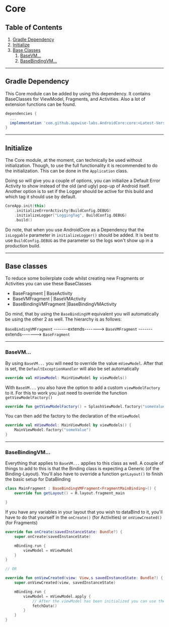 # Core

## Table of Contents

1. [Gradle Dependency](#gradle-dependency)
2. [Initialize](#initialize)
3. [Base Classes](#base-classes)
   1. [BaseVM...](#basevm)
   2. [BaseBindingVM...](#basebindingvm)

---

## Gradle Dependency

This Core module can be added by using this dependency. It contains BaseClasses for ViewModel, Fragments, and Activities. Also a lot of extension functions can be found.

```groovy
dependencies {
  ...
  implementation 'com.github.appwise-labs.AndroidCore:core:<Latest-Version>'
}
```

---

## Initialize

The Core module, at the moment, can technically be used without initialization. Though, to use the full functionality it is recommended to do the initialization. This can be done in the `Application` class.

Doing so will give you a couple of options, you can initialize a Default Error Activity to show instead of the old (and ugly) pop-up of Android itself. Another option is to set if the Logger should be active for this build and which tag it should use by default.

```kotlin
CoreApp.init(this)
    .initializeErrorActivity(BuildConfig.DEBUG)
    .initializeLogger("LoggingTag", BuildConfig.DEBUG)
    .build()
```

Do note, that when you use AndroidCore as a Dependency that the `isLoggable` parameter in `initializeLogger()` should be added. It is best to use `BuildConfig.DEBUG` as the parameter so the logs won't show up in a production build.

---

## Base classes

To reduce some boilerplate code whilst creating new Fragments or Activities you can use these BaseClasses

- BaseFragment | BaseActivity
- BaseVMFragment | BaseVMActivity
- BaseBindingVMFragment |BaseBindingVMActivity

Do mind, that by using the `BaseBindingVM` equivalent you will automatically be using the other 2 as well. The hierarchy is as follows:

`BaseBindingVMFragment` -------extends-------> `BaseVMFragment` -------extends-------> `BaseFragment`

---

### BaseVM...

By using `BaseVM...` you will need to override the value `mViewModel`. After that is set, the `DefaultExceptionHandler` will also be set automatically

```kotlin
override val mViewModel: MainViewModel by viewModels()
```

With `BaseVM...` you also have the option to add a custom `viewModelFactory` to it. For this to work you just need to override the function `getViewModelFactory()`

```kotlin
override fun getViewModelFactory() = SplashViewModel.factory("someValue")
```

You can then add the factory to the declaration of the `mViewModel`

```kotlin
override val mViewModel: MainViewModel by viewModels() {
    MainViewModel.factory("someValue")
}
```

---

### BaseBindingVM...

Everything that applies to `BaseVM...` applies to this class as well. A couple of things to add to this is that the Binding class is expecting a Generic (of the Binding-Layout). You'll also have to override a function `getLayout()` to finish the basic setup for DataBinding

```kotlin
class MainFragment : BaseBindingVMFragment<FragmentMainBinding>() {
    override fun getLayout() = R.layout.fragment_main

}
```

If you have any variables in your layout that you wish to dataBind to it, you'll have to do that yourself in the `onCreate()` (for Activities) or `onViewCreated()` (for Fragments)

```kotlin
override fun onCreate(savedInstanceState: Bundle?) {
    super.onCreate(savedInstanceState)

    mBinding.run {
        viewModel = mViewModel
    }
}

// OR

override fun onViewCreated(view: View,s savedInstanceState: Bundle?) {
    super.onViewCreated(view, savedInstanceState)

    mBinding.run {
        viewModel = mViewModel.apply {
            // After the viewModel has been initialized you can use the functions and variables like normal
            fetchData()
        }
    }
}

```
